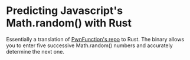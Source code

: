 # Predicting Javascript's Math.random() with Rust

Essentially a translation of [PwnFunction's repo](https://github.com/PwnFunction/v8-randomness-predictor) to Rust. The binary allows you to enter five successive Math.random() numbers and accurately determine the next one.